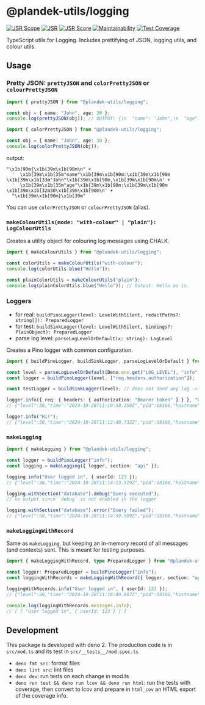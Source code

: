 # @plandek-utils/logging

[![JSR Scope](https://jsr.io/badges/@plandek-utils)](https://jsr.io/@plandek-utils)
[![JSR](https://jsr.io/badges/@plandek-utils/logging)](https://jsr.io/@plandek-utils/logging)
[![JSR Score](https://jsr.io/badges/@plandek-utils/logging/score)](https://jsr.io/@plandek-utils/logging)
[![Maintainability](https://api.codeclimate.com/v1/badges/4d6e32a1b993723d7c4f/maintainability)](https://codeclimate.com/github/plandek-utils/logging/maintainability)
[![Test Coverage](https://api.codeclimate.com/v1/badges/4d6e32a1b993723d7c4f/test_coverage)](https://codeclimate.com/github/plandek-utils/logging/test_coverage)

TypeScript utils for Logging. Includes prettifying of JSON, logging utils, and colour utils.

## Usage

### Pretty JSON: `prettyJSON` and `colorPrettyJSON` or `colourPrettyJSON`

```ts
import { prettyJSON } from "@plandek-utils/logging";

const obj = { name: "John", age: 30 };
console.log(prettyJSON(obj)); // OUTPUT: {\n  "name": "John",\n  "age": 30\n}
```

```ts
import { colorPrettyJSON } from "@plandek-utils/logging";

const obj = { name: "John", age: 30 };
console.log(colorPrettyJSON(obj));
```

output:

```
"\x1b[90m{\x1b[39m\x1b[90m\n" +
  '  \x1b[39m\x1b[35m"name"\x1b[39m\x1b[90m:\x1b[39m\x1b[90m \x1b[39m\x1b[33m"John"\x1b[39m\x1b[90m,\x1b[39m\x1b[90m\n' +
  '  \x1b[39m\x1b[35m"age"\x1b[39m\x1b[90m:\x1b[39m\x1b[90m \x1b[39m\x1b[32m30\x1b[39m\x1b[90m\n' +
  "\x1b[39m\x1b[90m}\x1b[39m"
```

You can use `colorPrettyJSON` or `colourPrettyJSON` (alias).

### `makeColourUtils(mode: "with-colour" | "plain"): LogColourUtils`

Creates a utility object for colouring log messages using CHALK.

```ts
import { makeColourUtils } from "@plandek-utils/logging";

const colorUtils = makeColourUtils("with-colour");
console.log(colorUtils.blue("Hello"));

const plainColorUtils = makeColourUtils("plain");
console.log(plainColorUtils.blue("Hello")); // Output: Hello as is.
```

### Loggers

- for real: `buildPinoLogger(level: LevelWithSilent, redactPaths?: string[]): PreparedLogger`
- for test: `buildSinkLogger(level: LevelWithSilent, bindings?: PlainObject): PreparedLogger`
- parse log level: `parseLogLevelOrDefault(x: string): LogLevel`

Creates a Pino logger with common configuration.

```ts
import { buildPinoLogger, buildSinkLogger, parseLogLevelOrDefault } from "@plandek-utils/logging";

const level = parseLogLevelOrDefault(Deno.env.get("LOG_LEVEL"), "info"); // gets the log level if present, otherwise info. If the LOG_LEVEL is not a valid one it will throw.
const logger = buildPinoLogger(level, ["req.headers.authorization"]);

const testLogger = buildSinkLogger(level); // does not send any log -> useful for tests.

logger.info({ req: { headers: { authorization: "Bearer token" } } }, "User logged in");
// {"level":30,"time":"2024-10-28T11:10:58.250Z","pid":18166,"hostname":"044ce1509ebe","req":{"headers":{"authorization":"[REDACTED]"}},"msg":"User logged in"}

logger.info("Hi!");
// {"level":30,"time":"2024-10-28T11:12:48.732Z","pid":18166,"hostname":"044ce1509ebe","msg":"Hi!"}
```

### `makeLogging`

```ts
import { makeLogging } from "@plandek-utils/logging";

const logger = buildPinoLogger("info");
const logging = makeLogging({ logger, section: "api" });

logging.info("User logged in", { userId: 123 });
// {"level":30,"time":"2024-10-28T11:14:13.519Z","pid":18166,"hostname":"044ce1509ebe","logSections":["api"],"userId":123,"msg":"User logged in"}

logging.withSection("database").debug("Query executed");
// no output since `debug` is not enabled in the logger

logging.withSection("database").error("Query failed");
// {"level":50,"time":"2024-10-28T11:14:59.509Z","pid":18166,"hostname":"044ce1509ebe","logSections":["api"],"logSections":["api","database"],"msg":"Query failed"}
```

### `makeLoggingWithRecord`

Same as `makeLogging`, but keeping an in-memory record of all messages (and contexts) sent. This is meant for testing
purposes.

```ts
import { makeLoggingWithRecord, type PreparedLogger } from "@plandek-utils/logging";

const logger: PreparedLogger = buildPinoLogger("info");
const loggingWithRecords = makeLoggingWithRecord({ logger, section: "api" });

loggingWithRecords.info("User logged in", { userId: 123 });
// {"level":30,"time":"2024-10-28T11:16:49.607Z","pid":18166,"hostname":"044ce1509ebe","logSections":["api"],"userId":123,"msg":"User logged in"}

console.log(loggingWithRecords.messages.info);
// [ [ "User logged in", { userId: 123 } ] ]
```

## Development

This package is developed with deno 2. The production code is in `src/mod.ts` and its test in
`src/__tests__/mod.spec.ts`

- `deno fmt src`: format files
- `deno lint src`: lint files
- `deno dev`: run tests on each change in mod.ts
- `deno run test && deno run lcov && deno run html`: run the tests with coverage, then convert to lcov and prepare in
  `html_cov` an HTML export of the coverage info.
